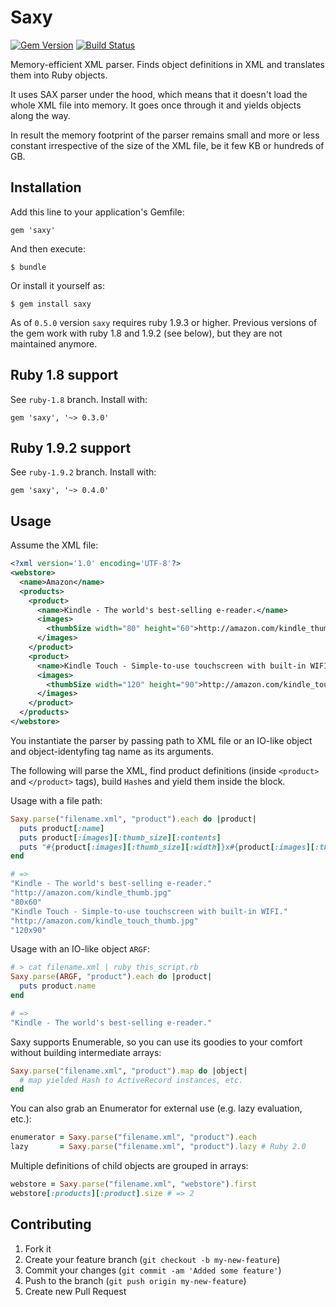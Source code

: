 # Saxy

[![Gem Version](https://badge.fury.io/rb/saxy.svg)](https://badge.fury.io/rb/saxy)
[![Build Status](https://api.travis-ci.org/humante/saxy.svg)](http://travis-ci.org/humante/saxy)

Memory-efficient XML parser. Finds object definitions in XML and translates them into Ruby objects.

It uses SAX parser under the hood, which means that it doesn't load the whole XML file into memory. It goes once through it and yields objects along the way.

In result the memory footprint of the parser remains small and more or less constant irrespective of the size of the XML file, be it few KB or hundreds of GB.

## Installation

Add this line to your application's Gemfile:

    gem 'saxy'

And then execute:

    $ bundle

Or install it yourself as:

    $ gem install saxy

As of `0.5.0` version `saxy` requires ruby 1.9.3 or higher. Previous versions of the gem work with ruby 1.8 and 1.9.2 (see below), but they are not maintained anymore.

## Ruby 1.8 support

See `ruby-1.8` branch. Install with:

    gem 'saxy', '~> 0.3.0'

## Ruby 1.9.2 support

See `ruby-1.9.2` branch. Install with:

    gem 'saxy', '~> 0.4.0'


## Usage

Assume the XML file:

````xml
<?xml version='1.0' encoding='UTF-8'?>
<webstore>
  <name>Amazon</name>
  <products>
    <product>
      <name>Kindle - The world's best-selling e-reader.</name>
      <images>
        <thumbSize width="80" height="60">http://amazon.com/kindle_thumb.jpg</thumbSize>
      </images>
    </product>
    <product>
      <name>Kindle Touch - Simple-to-use touchscreen with built-in WIFI.</name>
      <images>
        <thumbSize width="120" height="90">http://amazon.com/kindle_touch_thumb.jpg</thumbSize>
      </images>
    </product>
  </products>
</webstore>
````

You instantiate the parser by passing path to XML file or an IO-like object and object-identyfing tag name as its arguments.

The following will parse the XML, find product definitions (inside `<product>` and `</product>` tags), build `Hash`es and yield them inside the block.

Usage with a file path:

````ruby
Saxy.parse("filename.xml", "product").each do |product|
  puts product[:name]
  puts product[:images][:thumb_size][:contents]
  puts "#{product[:images][:thumb_size][:width]}x#{product[:images][:thumb_size][:height]}"
end

# =>
"Kindle - The world's best-selling e-reader."
"http://amazon.com/kindle_thumb.jpg"
"80x60"
"Kindle Touch - Simple-to-use touchscreen with built-in WIFI."
"http://amazon.com/kindle_touch_thumb.jpg"
"120x90"
````

Usage with an IO-like object `ARGF`:

````ruby
# > cat filename.xml | ruby this_script.rb
Saxy.parse(ARGF, "product").each do |product|
  puts product.name
end

# =>
"Kindle - The world's best-selling e-reader."
````

Saxy supports Enumerable, so you can use its goodies to your comfort without building intermediate arrays:

````ruby
Saxy.parse("filename.xml", "product").map do |object|
  # map yielded Hash to ActiveRecord instances, etc.
end
````

You can also grab an Enumerator for external use (e.g. lazy evaluation, etc.):

````ruby
enumerator = Saxy.parse("filename.xml", "product").each
lazy       = Saxy.parse("filename.xml", "product").lazy # Ruby 2.0
````

Multiple definitions of child objects are grouped in arrays:

````ruby
webstore = Saxy.parse("filename.xml", "webstore").first
webstore[:products][:product].size # => 2
````

## Contributing

1. Fork it
2. Create your feature branch (`git checkout -b my-new-feature`)
3. Commit your changes (`git commit -am 'Added some feature'`)
4. Push to the branch (`git push origin my-new-feature`)
5. Create new Pull Request
